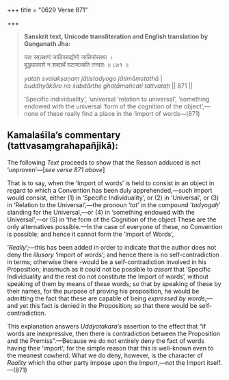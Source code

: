 +++
title = "0629 Verse 871"

+++
> **Sanskrit text, Unicode transliteration and English translation by Ganganath Jha:** 
>
> यतः स्वलक्षणं जातिस्तद्योगो जातिमांस्तथा ।  
> बुद्ध्याकारो न शब्दार्थे घटामञ्चति तत्त्वतः ॥ ८७१ ॥ 
>
> *yataḥ svalakṣaṇaṃ jātistadyogo jātimāṃstathā* \|  
> *buddhyākāro na śabdārthe ghaṭāmañcati tattvataḥ* \|\| 871 \|\| 
>
> ‘Specific individuality’, ‘universal ‘relation to universal’, ‘something endowed with the universal ‘form of the cognition of the object’,—none of these really find a place in the ‘import of words—(871)



## Kamalaśīla’s commentary (tattvasaṃgrahapañjikā):

The following *Text* proceeds to show that the Reason adduced is not ‘unproven’—[*see verse 871 above*]

That is to say, when the ‘Import of words’ is held to consist in an object in regard to which a Convention has been duly apprehended,—such import would consist, either (1) in ‘Specific Individuality’, or (2) in ‘Universal’, or (3) in ‘Relation to the Universal’,—the pronoun ‘*tat*’ in the compound ‘*tadyogaḥ*’ standing for the Universal,—or (4) in ‘something endowed with the Universal’,—or (5) in ‘the form of the Cognition of the object These are the only alternatives possible.—In the case of everyone of these, no Convention is possible; and hence it cannot form the ‘Import of Words’,

‘*Really*’;—this has been added in order to indicate that the author does not deny the *illusory* ‘import of words’; and hence there is no self-contradiction in terms; otherwise there -would be a self-contradiction involved in his Proposition; inasmuch as it could not be possible to *assert* that ‘Specific Individuality and the rest do not constitute the Import of words’, without speaking of them by means of these words; so that by speaking of these by their names, for the purpose of proving his proposition, he would be admitting the fact that these are capable of being *expressed by words*;—and yet this fact is denied in the Proposition; so that there would be self-contradiction.

This explanation answers *Uddyotakara’s* assertion to the effect that “if words are inexpressive, then there is contradiction between the Proposition and the Premiss”.—Because we do not entirely deny the fact of words having their ‘import’; for the simple reason that this is well-known even to the meanest cowherd. What we do deny, however, is the character of *Reality* which the other party impose upon the Import,—not the Import itself.—(871)


